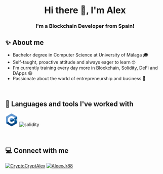 <h1 align="center"> Hi there 👋, I'm Alex </h1>

<h3 align="center"> I'm a Blockchain Developer from Spain! </h3>

## ✨ About me

* Bachelor degree in Computer Science at University of Málaga 🎓
* Self-taught, proactive attitude and always eager to learn 🤓
* I'm currently training every day more in Blockchain, Solidity, DeFi and DApps 😃
* Passionate about the world of entrepreneurship and business 💼

<br>

## 🚀 Languages and tools I've worked with

<p align="left"> 
<img src="https://raw.githubusercontent.com/devicons/devicon/master/icons/cplusplus/cplusplus-original.svg" alt="cplusplus" width="40" height="40"/> 
<img src="https://download.logo.wine/logo/Solidity/Solidity-Logo.wine.png" alt="solidity" width="40" height="40"/> 
</p>

<br>

## 💻 Connect with me

<p align="left">
<a href="https://twitter.com/CryptoCryptAlex" target="blank"><img align="center" src="https://raw.githubusercontent.com/rahuldkjain/github-profile-readme-generator/master/src/images/icons/Social/twitter.svg" alt="CryptoCryptAlex" height="30" width="40" /></a>
<a href="https://www.linkedin.com/in/alejandro-mart%C3%ADn-moreno-9128b417b/" target="blank"><img align="center" src="https://raw.githubusercontent.com/rahuldkjain/github-profile-readme-generator/master/src/images/icons/Social/linked-in-alt.svg" alt="AleexJr88" height="30" width="40" /></a>
</p>
<br>
